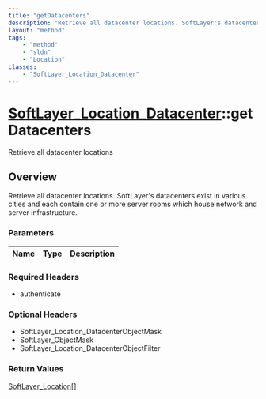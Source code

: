 ```yaml
---
title: "getDatacenters"
description: "Retrieve all datacenter locations. SoftLayer's datacenters exist in various cities and each contain one or more server r... "
layout: "method"
tags:
    - "method"
    - "sldn"
    - "Location"
classes:
    - "SoftLayer_Location_Datacenter"
---
```

# [SoftLayer_Location_Datacenter](/reference/services/SoftLayer_Location_Datacenter)::getDatacenters

Retrieve all datacenter locations


## Overview 
Retrieve all datacenter locations. SoftLayer's datacenters exist in various cities and each contain one or more server rooms which house network and server infrastructure. 

### Parameters 
|Name | Type | Description |
| --- | --- | --- |


### Required Headers
* authenticate

### Optional Headers
* SoftLayer_Location_DatacenterObjectMask
* SoftLayer_ObjectMask
* SoftLayer_Location_DatacenterObjectFilter

### Return Values
<a href='/reference/datatypes/SoftLayer_Location'>SoftLayer_Location[] </a>

